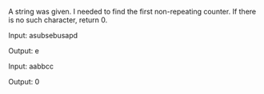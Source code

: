 A string was given. I needed to find the first non-repeating counter. If there is no such character, return 0.

Input:
asubsebusapd

Output:
e

Input:
aabbcc

Output:
0